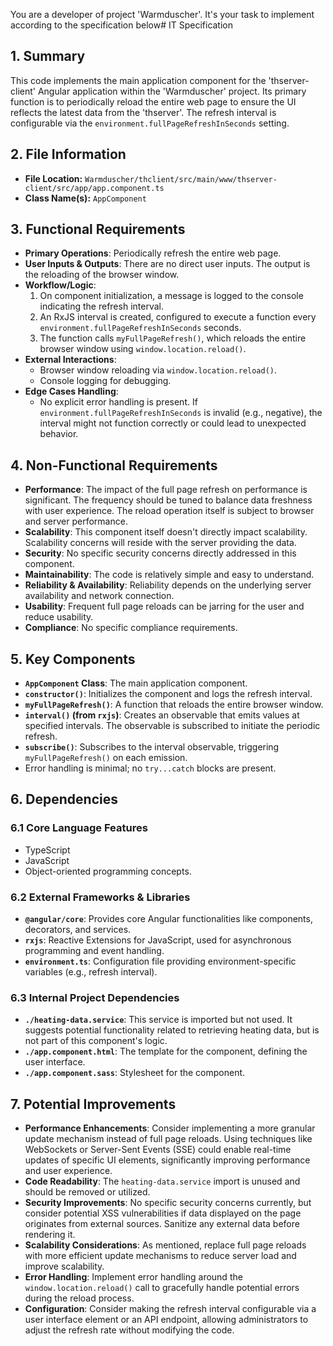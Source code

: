 You are a developer of project 'Warmduscher'. It's your task to implement according to the specification below# IT Specification

## 1. Summary

This code implements the main application component for the 'thserver-client' Angular application within the 'Warmduscher' project. Its primary function is to periodically reload the entire web page to ensure the UI reflects the latest data from the 'thserver'. The refresh interval is configurable via the `environment.fullPageRefreshInSeconds` setting.

## 2. File Information

- **File Location:** `Warmduscher/thclient/src/main/www/thserver-client/src/app/app.component.ts`
- **Class Name(s):** `AppComponent`

## 3. Functional Requirements

- **Primary Operations**: Periodically refresh the entire web page.
- **User Inputs & Outputs**: There are no direct user inputs. The output is the reloading of the browser window.
- **Workflow/Logic**:
    1.  On component initialization, a message is logged to the console indicating the refresh interval.
    2.  An RxJS interval is created, configured to execute a function every `environment.fullPageRefreshInSeconds` seconds.
    3.  The function calls `myFullPageRefresh()`, which reloads the entire browser window using `window.location.reload()`.
- **External Interactions**:
    - Browser window reloading via `window.location.reload()`.
    - Console logging for debugging.
- **Edge Cases Handling**:
    - No explicit error handling is present.  If `environment.fullPageRefreshInSeconds` is invalid (e.g., negative), the interval might not function correctly or could lead to unexpected behavior.

## 4. Non-Functional Requirements

- **Performance**: The impact of the full page refresh on performance is significant. The frequency should be tuned to balance data freshness with user experience. The reload operation itself is subject to browser and server performance.
- **Scalability**:  This component itself doesn't directly impact scalability. Scalability concerns will reside with the server providing the data.
- **Security**: No specific security concerns directly addressed in this component.
- **Maintainability**: The code is relatively simple and easy to understand.
- **Reliability & Availability**: Reliability depends on the underlying server availability and network connection.
- **Usability**: Frequent full page reloads can be jarring for the user and reduce usability.
- **Compliance**: No specific compliance requirements.

## 5. Key Components

- **`AppComponent` Class**: The main application component.
- **`constructor()`**: Initializes the component and logs the refresh interval.
- **`myFullPageRefresh()`**:  A function that reloads the entire browser window.
- **`interval()` (from `rxjs`)**: Creates an observable that emits values at specified intervals. The observable is subscribed to initiate the periodic refresh.
- **`subscribe()`**:  Subscribes to the interval observable, triggering `myFullPageRefresh()` on each emission.
- Error handling is minimal; no `try...catch` blocks are present.

## 6. Dependencies

### 6.1 Core Language Features

-   TypeScript
-   JavaScript
-   Object-oriented programming concepts.

### 6.2 External Frameworks & Libraries

-   **`@angular/core`**: Provides core Angular functionalities like components, decorators, and services.
-   **`rxjs`**: Reactive Extensions for JavaScript, used for asynchronous programming and event handling.
- **`environment.ts`**:  Configuration file providing environment-specific variables (e.g., refresh interval).

### 6.3 Internal Project Dependencies

-   **`./heating-data.service`**: This service is imported but not used. It suggests potential functionality related to retrieving heating data, but is not part of this component's logic.
- **`./app.component.html`**: The template for the component, defining the user interface.
- **`./app.component.sass`**: Stylesheet for the component.

## 7. Potential Improvements

- **Performance Enhancements**: Consider implementing a more granular update mechanism instead of full page reloads.  Using techniques like WebSockets or Server-Sent Events (SSE) could enable real-time updates of specific UI elements, significantly improving performance and user experience.
- **Code Readability**:  The `heating-data.service` import is unused and should be removed or utilized.
- **Security Improvements**: No specific security concerns currently, but consider potential XSS vulnerabilities if data displayed on the page originates from external sources. Sanitize any external data before rendering it.
- **Scalability Considerations**: As mentioned, replace full page reloads with more efficient update mechanisms to reduce server load and improve scalability.
- **Error Handling**: Implement error handling around the `window.location.reload()` call to gracefully handle potential errors during the reload process.
- **Configuration**: Consider making the refresh interval configurable via a user interface element or an API endpoint, allowing administrators to adjust the refresh rate without modifying the code.
